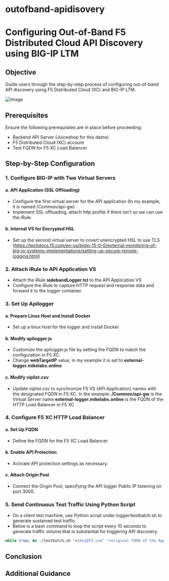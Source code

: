 # outofband-apidisovery

# Configuring Out-of-Band F5 Distributed Cloud API Discovery using BIG-IP LTM

## Objective
Guide users through the step-by-step process of configuring out-of-band API discovery using F5 Distributed Cloud (XC) and BIG-IP LTM.

![image](https://github.com/michelangelodorado/outofband-apidisovery/assets/102953584/b996fc11-0a54-44b7-a6ce-e4eb95d8e0b2)

## Prerequisites
Ensure the following prerequisites are in place before proceeding:
- Backend API Server (Juiceshop for this demo)
- F5 Distributed Cloud (XC) account
- Test FQDN for F5 XC Load Balancer

## Step-by-Step Configuration

### 1. Configure BIG-IP with Two Virtual Servers

#### a. API Application (SSL Offloading)
- Configure the first virtual server for the API application (In my example, it is named /Common/api-gw)
- Implement SSL offloading, attach http profile if there isn't so we can use the iRule.

#### b. Internal VS for Encrypted HSL
- Set up the second virtual server to covert unencrypted HSL to use TLS (https://techdocs.f5.com/en-us/bigip-15-0-0/external-monitoring-of-big-ip-systems-implementations/setting-up-secure-remote-logging.html)

### 2. Attach iRule to API Application VS

- Attach the iRule **sidebandLogger.tcl** to the API Application VS 
- Configure the iRule to capture HTTP request and response data and forward it to the logger container.

### 3. Set Up Apilogger

#### a. Prepare Linux Host and Install Docker
- Set up a linux host for the logger and install Docker

#### b. Modify apilogger.js
- Customize the apilogger.js file by setting the FQDN to match the configuration in F5 XC.
- Change **webTargetIP** value, in my example it is set to **external-logger.mikelabs.online**

#### c. Modify viplist.csv
- Update viplist.csv to synchronize F5 VS (API Application) names with the designated FQDN in F5 XC.
In the example:
**/Common/api-gw** is the Virtual Server name
**external-logger.mikelabs.online** is the FQDN of the HTTP Load Balancer in F5 XC

### 4. Configure F5 XC HTTP Load Balancer

#### a. Set Up FQDN
- Define the FQDN for the F5 XC Load Balancer.

#### b. Enable API Protection
- Activate API protection settings as necessary.

#### c. Attach Origin Pool
- Connect the Origin Pool, specifying the API logger Public IP listening on port 3000.

### 5. Send Continuous Test Traffic Using Python Script

- On a client test machine, use Python script under logger/testbatch.sh to generate sustained test traffic.
- Below is a bash command to loop the script every 10 seconds to generate traffic volume that is substantial for triggering API discovery.

```bash
while true; do ./testbatch.sh "mike1@f5.com" "<original FQDN of the Application>" && sleep 10; done
```

## Conclusion

## Additional Guidance





